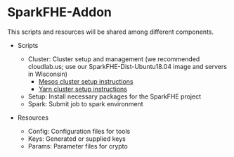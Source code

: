 # SparkFHE-Addon

This scripts and resources will be shared among different components.

- Scripts
	- Cluster:	Cluster setup and management (we recommended cloudlab.us; use our SparkFHE-Dist-Ubuntu18.04 image and servers in Wisconsin)
		- [Mesos cluster setup instructions](https://github.com/SpiRITlab/SparkFHE-Addon/tree/master/scripts/cluster/mesos_cluster_setup)
		- [Yarn cluster setup instructions](https://github.com/SpiRITlab/SparkFHE-Addon/tree/master/scripts/cluster/yarn_cluster_setup)
	- Setup: 	Install necessary packages for the SparkFHE project
	- Spark: 	Submit job to spark environment

- Resources
	- Config:	Configuration files for tools
	- Keys:		Generated or supplied keys
	- Params: 	Parameter files for crypto


